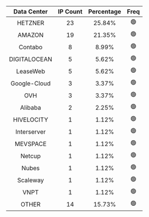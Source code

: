 | Data Center | IP Count | Percentage | Freq |
|:------------:|:--------:|:-----------:|:-----:|
| HETZNER | 23 | 25.84% | 🟢 |
| AMAZON | 19 | 21.35% | 🟢 |
| Contabo | 8 | 8.99% | 🟢 |
| DIGITALOCEAN | 5 | 5.62% | 🟢 |
| LeaseWeb | 5 | 5.62% | 🟢 |
| Google-Cloud | 3 | 3.37% | 🟢 |
| OVH | 3 | 3.37% | 🟢 |
| Alibaba | 2 | 2.25% | 🟢 |
| HIVELOCITY | 1 | 1.12% | 🟢 |
| Interserver | 1 | 1.12% | 🟢 |
| MEVSPACE | 1 | 1.12% | 🟢 |
| Netcup | 1 | 1.12% | 🟢 |
| Nubes | 1 | 1.12% | 🟢 |
| Scaleway | 1 | 1.12% | 🟢 |
| VNPT | 1 | 1.12% | 🟢 |
| OTHER | 14 | 15.73% | 🟢 |